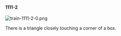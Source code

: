 #### 1111-2
![train-1111-2-0.png](https://github.com/lil-lab/nlvr/raw/master/nlvr/train/images/31/train-1111-2-0.png "train-1111-2-0.png")

There is a triangle closely touching a corner of a box.